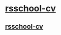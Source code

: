 # **[rsschool-cv](https://ley-na.github.io/rsschool-cv/cv)**

## **[rsschool-cv](https://ley-na.github.io/rsschool-cv/)**
